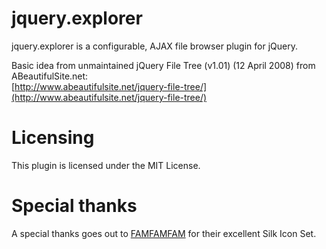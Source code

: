 jquery.explorer
===============

jquery.explorer is a configurable, AJAX file browser plugin for jQuery.

Basic idea from unmaintained jQuery File Tree (v1.01) (12 April 2008) from ABeautifulSite.net:  
[http://www.abeautifulsite.net/jquery-file-tree/](http://www.abeautifulsite.net/jquery-file-tree/)

Licensing
========================
This plugin is licensed under the MIT License.

Special thanks
==============
A special thanks goes out to [FAMFAMFAM](http://www.famfamfam.com/) for their excellent Silk Icon Set.
